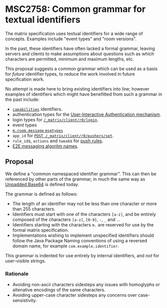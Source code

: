 # MSC2758: Common grammar for textual identifiers

The matrix specification uses textual identifiers for a wide range of
concepts. Examples include "event types" and "room versions".

In the past, these identifiers have often lacked a formal grammar, leaving
servers and clients to make assumptions about questions such as which
characters are permitted, minimum and maximum lengths, etc.

This proposal suggests a common grammar which can be used as a basis for
*future* identifier types, to reduce the work involved in future specification
work.

No attempt is made here to bring existing identifiers into line; however
examples of identifiers which might have benefitted from such a grammar in the
past include:

 * [`capabilities`](https://matrix.org/docs/spec/client_server/r0.6.0#get-matrix-client-r0-capabilities)
   identifiers.
 * authentication types for the [User-Interactive Authentication mechanism](https://matrix.org/docs/spec/client_server/r0.6.0#user-interactive-authentication-api).
 * login types for [`/_matrix/client/r0/login`](https://matrix.org/docs/spec/client_server/r0.6.0#post-matrix-client-r0-login).
 * event types
 * [`m.room.message` `msgtypes`](https://matrix.org/docs/spec/client_server/r0.6.0#m-room-message-msgtypes)
 * `app_id` for [`POST /_matrix/client/r0/pushers/set`](https://matrix.org/docs/spec/client_server/r0.6.0#post-matrix-client-r0-pushers-set).
 * `rule_id`s, `actions` and `tweak`s for [push rules](https://matrix.org/docs/spec/client_server/r0.6.0#push-rules).
 * [E2E messaging algoritm names](https://matrix.org/docs/spec/client_server/r0.6.0#messaging-algorithm-names).

## Proposal

We define a "common namespaced identifier grammar". This can then be referenced
by other parts of the grammar, in much the same way as [Unpadded
Base64](https://matrix.org/docs/spec/appendices#unpadded-base64) is defined
today.

The grammar is defined as follows:

 * The length of an identifier may not be less than one character or more than
   255 characters.
 * Identifiers must start with one of the characters `[a-z]`, and be entirely
   composed of the characters `[a-z]`, `[0-9]`, `-`, `_` and `.`.
 * Identifiers starting with the characters `m.` are reserved for use by the
   formal matrix specification.
 * Implementations wishing to implement unspecified identifiers should follow
   the Java Package Naming conventions of using a reversed domain name, for
   example `com.example.identifier`.

This grammar is indented for use entirely by internal identifiers, and *not*
for user-visible strings.

### Rationale

 * Avoiding non-ascii characters sidesteps any issues with homoglyphs or
   altenative encodings of the same characters.
 * Avoiding upper-case character sidesteps any concerns over case-sensistivity.
